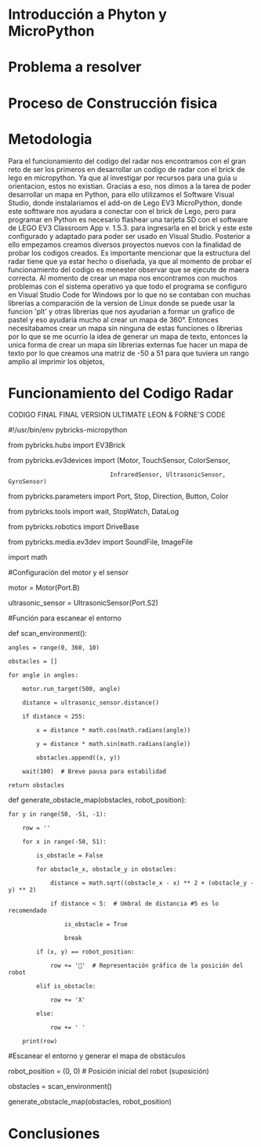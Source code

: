 # Introducción a Phyton y MicroPython

# Problema a resolver

# Proceso de Construcción fisica

# Metodologia

Para el funcionamiento del codigo del radar nos encontramos con el gran reto de ser los primeros en desarrollar un codigo de radar con el brick de lego en micropython. Ya que al investigar por recursos para una guia u orientacion, estos no existian. Gracias a eso, nos dimos a la tarea de poder desarrollar un mapa en Python, para ello utilizamos el Software Visual Studio, donde instalariamos el add-on de Lego EV3 MicroPython, donde este softtware nos ayudara a conectar con el brick de Lego, pero para programar en Python es necesario flashear una tarjeta SD con el software de LEGO EV3 Classroom App v. 1.5.3. para ingresarla en el brick y este este configurado y adaptado para poder ser usado en Visual Studio. Posterior a ello empezamos creamos diversos proyectos nuevos con la finalidad de probar los codigos creados. Es importante mencionar que la estructura del radar tiene que ya estar hecho o diseñada, ya que al momento de probar el funcionamiento del codigo es menester observar que se ejecute de maera correcta. 
Al momento de crear un mapa nos encontramos con muchos problemas con el sistema operativo ya que todo el programa se configuro en Visual Studio Code for Windows por lo que no se contaban con muchas librerias a comparación de la version de Linux donde se puede usar la funcion 'plt' y otras librerias que nos ayudarian a formar un grafico de pastel y eso ayudaria mucho al crear un mapa de 360°. Entonces necesitabamos crear un mapa sin ninguna de estas funciones o librerias por lo que se me ocurrio la idea de generar un mapa de texto, entonces la unica forma de crear un mapa sin librerias externas fue hacer un mapa de texto por lo que creamos una matriz de -50 a 51 para que tuviera un rango amplio al imprimir los objetos, 

# Funcionamiento del Codigo Radar

CODIGO FINAL FINAL VERSION ULTIMATE LEON & FORNE'S CODE

#!/usr/bin/env pybricks-micropython

from pybricks.hubs import EV3Brick

from pybricks.ev3devices import (Motor, TouchSensor, ColorSensor,

                                 InfraredSensor, UltrasonicSensor, GyroSensor)

from pybricks.parameters import Port, Stop, Direction, Button, Color

from pybricks.tools import wait, StopWatch, DataLog

from pybricks.robotics import DriveBase

from pybricks.media.ev3dev import SoundFile, ImageFile

import math

#Configuración del motor y el sensor

motor = Motor(Port.B)

ultrasonic_sensor = UltrasonicSensor(Port.S2)

#Función para escanear el entorno

def scan_environment():

    angles = range(0, 360, 10)
    
    obstacles = []
    
    for angle in angles:
    
        motor.run_target(500, angle)
        
        distance = ultrasonic_sensor.distance()
        
        if distance < 255:
        
            x = distance * math.cos(math.radians(angle))
            
            y = distance * math.sin(math.radians(angle))
            
            obstacles.append((x, y))
        
        wait(100)  # Breve pausa para estabilidad
    
    return obstacles

def generate_obstacle_map(obstacles, robot_position):

    for y in range(50, -51, -1):
    
        row = ''
        
        for x in range(-50, 51):
        
            is_obstacle = False
            
            for obstacle_x, obstacle_y in obstacles:
            
                distance = math.sqrt((obstacle_x - x) ** 2 + (obstacle_y - y) ** 2)
                
                if distance < 5:  # Umbral de distancia #5 es lo recomendado
                
                    is_obstacle = True
                    
                    break
            
            if (x, y) == robot_position:
            
                row += '🤖'  # Representación gráfica de la posición del robot
            
            elif is_obstacle:
            
                row += 'X'
            
            else:
            
                row += ' '
       
        print(row)

#Escanear el entorno y generar el mapa de obstáculos

robot_position = (0, 0)  # Posición inicial del robot (suposición)

obstacles = scan_environment()

generate_obstacle_map(obstacles, robot_position)

# Conclusiones



